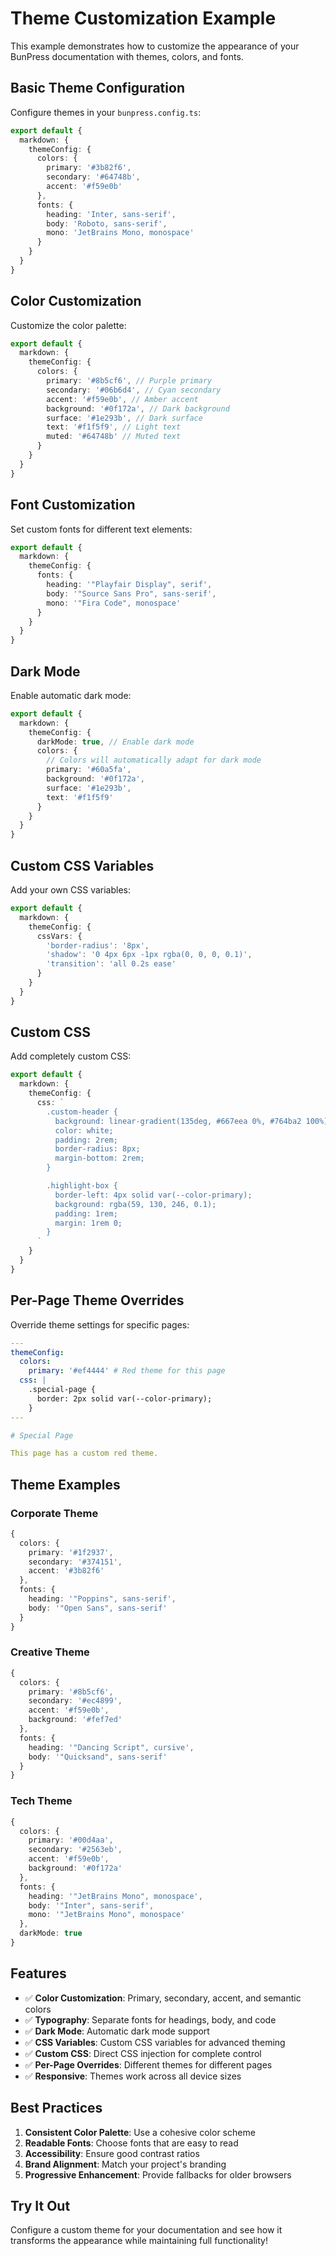 # Theme Customization Example

This example demonstrates how to customize the appearance of your BunPress documentation with themes, colors, and fonts.

## Basic Theme Configuration

Configure themes in your `bunpress.config.ts`:

```typescript
export default {
  markdown: {
    themeConfig: {
      colors: {
        primary: '#3b82f6',
        secondary: '#64748b',
        accent: '#f59e0b'
      },
      fonts: {
        heading: 'Inter, sans-serif',
        body: 'Roboto, sans-serif',
        mono: 'JetBrains Mono, monospace'
      }
    }
  }
}
```

## Color Customization

Customize the color palette:

```typescript
export default {
  markdown: {
    themeConfig: {
      colors: {
        primary: '#8b5cf6', // Purple primary
        secondary: '#06b6d4', // Cyan secondary
        accent: '#f59e0b', // Amber accent
        background: '#0f172a', // Dark background
        surface: '#1e293b', // Dark surface
        text: '#f1f5f9', // Light text
        muted: '#64748b' // Muted text
      }
    }
  }
}
```

## Font Customization

Set custom fonts for different text elements:

```typescript
export default {
  markdown: {
    themeConfig: {
      fonts: {
        heading: '"Playfair Display", serif',
        body: '"Source Sans Pro", sans-serif',
        mono: '"Fira Code", monospace'
      }
    }
  }
}
```

## Dark Mode

Enable automatic dark mode:

```typescript
export default {
  markdown: {
    themeConfig: {
      darkMode: true, // Enable dark mode
      colors: {
        // Colors will automatically adapt for dark mode
        primary: '#60a5fa',
        background: '#0f172a',
        surface: '#1e293b',
        text: '#f1f5f9'
      }
    }
  }
}
```

## Custom CSS Variables

Add your own CSS variables:

```typescript
export default {
  markdown: {
    themeConfig: {
      cssVars: {
        'border-radius': '8px',
        'shadow': '0 4px 6px -1px rgba(0, 0, 0, 0.1)',
        'transition': 'all 0.2s ease'
      }
    }
  }
}
```

## Custom CSS

Add completely custom CSS:

```typescript
export default {
  markdown: {
    themeConfig: {
      css: `
        .custom-header {
          background: linear-gradient(135deg, #667eea 0%, #764ba2 100%);
          color: white;
          padding: 2rem;
          border-radius: 8px;
          margin-bottom: 2rem;
        }

        .highlight-box {
          border-left: 4px solid var(--color-primary);
          background: rgba(59, 130, 246, 0.1);
          padding: 1rem;
          margin: 1rem 0;
        }
      `
    }
  }
}
```

## Per-Page Theme Overrides

Override theme settings for specific pages:

```yaml
---
themeConfig:
  colors:
    primary: '#ef4444' # Red theme for this page
  css: |
    .special-page {
      border: 2px solid var(--color-primary);
    }
---

# Special Page

This page has a custom red theme.
```

## Theme Examples

### Corporate Theme

```typescript
{
  colors: {
    primary: '#1f2937',
    secondary: '#374151',
    accent: '#3b82f6'
  },
  fonts: {
    heading: '"Poppins", sans-serif',
    body: '"Open Sans", sans-serif'
  }
}
```

### Creative Theme

```typescript
{
  colors: {
    primary: '#8b5cf6',
    secondary: '#ec4899',
    accent: '#f59e0b',
    background: '#fef7ed'
  },
  fonts: {
    heading: '"Dancing Script", cursive',
    body: '"Quicksand", sans-serif'
  }
}
```

### Tech Theme

```typescript
{
  colors: {
    primary: '#00d4aa',
    secondary: '#2563eb',
    accent: '#f59e0b',
    background: '#0f172a'
  },
  fonts: {
    heading: '"JetBrains Mono", monospace',
    body: '"Inter", sans-serif',
    mono: '"JetBrains Mono", monospace'
  },
  darkMode: true
}
```

## Features

- ✅ **Color Customization**: Primary, secondary, accent, and semantic colors
- ✅ **Typography**: Separate fonts for headings, body, and code
- ✅ **Dark Mode**: Automatic dark mode support
- ✅ **CSS Variables**: Custom CSS variables for advanced theming
- ✅ **Custom CSS**: Direct CSS injection for complete control
- ✅ **Per-Page Overrides**: Different themes for different pages
- ✅ **Responsive**: Themes work across all device sizes

## Best Practices

1. **Consistent Color Palette**: Use a cohesive color scheme
2. **Readable Fonts**: Choose fonts that are easy to read
3. **Accessibility**: Ensure good contrast ratios
4. **Brand Alignment**: Match your project's branding
5. **Progressive Enhancement**: Provide fallbacks for older browsers

## Try It Out

Configure a custom theme for your documentation and see how it transforms the appearance while maintaining full functionality!
